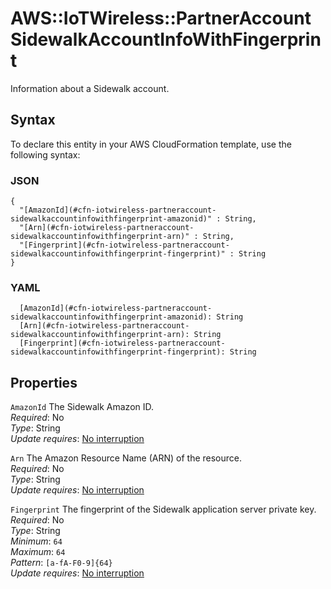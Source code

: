 # AWS::IoTWireless::PartnerAccount SidewalkAccountInfoWithFingerprint<a name="aws-properties-iotwireless-partneraccount-sidewalkaccountinfowithfingerprint"></a>

Information about a Sidewalk account\.

## Syntax<a name="aws-properties-iotwireless-partneraccount-sidewalkaccountinfowithfingerprint-syntax"></a>

To declare this entity in your AWS CloudFormation template, use the following syntax:

### JSON<a name="aws-properties-iotwireless-partneraccount-sidewalkaccountinfowithfingerprint-syntax.json"></a>

```
{
  "[AmazonId](#cfn-iotwireless-partneraccount-sidewalkaccountinfowithfingerprint-amazonid)" : String,
  "[Arn](#cfn-iotwireless-partneraccount-sidewalkaccountinfowithfingerprint-arn)" : String,
  "[Fingerprint](#cfn-iotwireless-partneraccount-sidewalkaccountinfowithfingerprint-fingerprint)" : String
}
```

### YAML<a name="aws-properties-iotwireless-partneraccount-sidewalkaccountinfowithfingerprint-syntax.yaml"></a>

```
  [AmazonId](#cfn-iotwireless-partneraccount-sidewalkaccountinfowithfingerprint-amazonid): String
  [Arn](#cfn-iotwireless-partneraccount-sidewalkaccountinfowithfingerprint-arn): String
  [Fingerprint](#cfn-iotwireless-partneraccount-sidewalkaccountinfowithfingerprint-fingerprint): String
```

## Properties<a name="aws-properties-iotwireless-partneraccount-sidewalkaccountinfowithfingerprint-properties"></a>

`AmazonId` <a name="cfn-iotwireless-partneraccount-sidewalkaccountinfowithfingerprint-amazonid"></a>
The Sidewalk Amazon ID\.  
_Required_: No  
_Type_: String  
_Update requires_: [No interruption](https://docs.aws.amazon.com/AWSCloudFormation/latest/UserGuide/using-cfn-updating-stacks-update-behaviors.html#update-no-interrupt)

`Arn` <a name="cfn-iotwireless-partneraccount-sidewalkaccountinfowithfingerprint-arn"></a>
The Amazon Resource Name \(ARN\) of the resource\.  
_Required_: No  
_Type_: String  
_Update requires_: [No interruption](https://docs.aws.amazon.com/AWSCloudFormation/latest/UserGuide/using-cfn-updating-stacks-update-behaviors.html#update-no-interrupt)

`Fingerprint` <a name="cfn-iotwireless-partneraccount-sidewalkaccountinfowithfingerprint-fingerprint"></a>
The fingerprint of the Sidewalk application server private key\.  
_Required_: No  
_Type_: String  
_Minimum_: `64`  
_Maximum_: `64`  
_Pattern_: `[a-fA-F0-9]{64}`  
_Update requires_: [No interruption](https://docs.aws.amazon.com/AWSCloudFormation/latest/UserGuide/using-cfn-updating-stacks-update-behaviors.html#update-no-interrupt)
